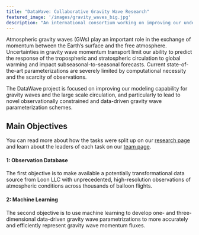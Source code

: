 ```yaml
---
title: "DataWave: Collaborative Gravity Wave Research"
featured_image: '/images/gravity_waves_big.jpg'
description: "An international consortium working on improving our understanding and representation of gravity waves"
---
```


Atmospheric gravity waves (GWs) play an important role in the exchange of momentum between the Earth’s surface and the free atmosphere. Uncertainties in gravity wave momentum transport limit our ability to predict the response of the tropospheric and stratospheric circulation to global warming and impact subseasonal-to-seasonal forecasts. Current state-of-the-art parameterizations are severely limited by computational necessity and the scarcity of observations.
 
The DataWave project is focused on improving our modeling capability for gravity waves and the large scale circulation, and particularly to lead to novel observationally constrained and data-driven gravity wave parameterization schemes.

## Main Objectives
You can read more about how the tasks were split up on our [research page](https://datawaveproject.github.io/research) and learn about the leaders of each task on our [team page](https://datawaveproject.github.io/team).

#### 1: Observation Database
The first objective is to make available a potentially transformational data source from Loon LLC with unprecedented, high-resolution observations of atmospheric conditions across thousands of balloon flights.

#### 2: Machine Learning
The second objective is to use machine learning to develop one- and three- dimensional data-driven gravity wave parametrizations to more accurately and efficiently represent gravity wave momentum fluxes.
